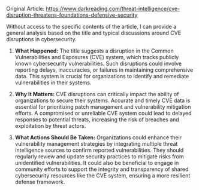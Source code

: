 Original Article: https://www.darkreading.com/threat-intelligence/cve-disruption-threatens-foundations-defensive-security

Without access to the specific contents of the article, I can provide a general analysis based on the title and typical discussions around CVE disruptions in cybersecurity.

1) **What Happened:** The title suggests a disruption in the Common Vulnerabilities and Exposures (CVE) system, which tracks publicly known cybersecurity vulnerabilities. Such disruptions could involve reporting delays, inaccuracies, or failures in maintaining comprehensive data. This system is crucial for organizations to identify and remediate vulnerabilities in their systems.

2) **Why It Matters:** CVE disruptions can critically impact the ability of organizations to secure their systems. Accurate and timely CVE data is essential for prioritizing patch management and vulnerability mitigation efforts. A compromised or unreliable CVE system could lead to delayed responses to potential threats, increasing the risk of breaches and exploitation by threat actors.

3) **What Actions Should Be Taken:** Organizations could enhance their vulnerability management strategies by integrating multiple threat intelligence sources to confirm reported vulnerabilities. They should regularly review and update security practices to mitigate risks from unidentified vulnerabilities. It could also be beneficial to engage in community efforts to support the integrity and transparency of shared cybersecurity resources like the CVE system, ensuring a more resilient defense framework.